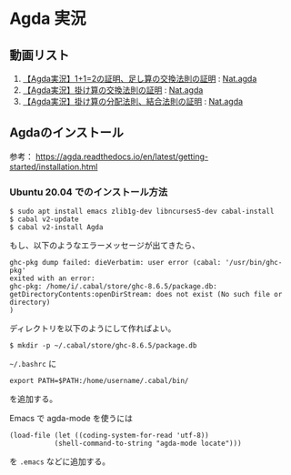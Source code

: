 # Agda 実況

## 動画リスト

1. [【Agda実況】1+1=2の証明、足し算の交換法則の証明](https://youtu.be/0DmIaPFlYOE) : [Nat.agda](https://github.com/laxfunctor/agda-jikkyou/blob/85d8454e1b6eaf7d6e59d96b60cd00ba11629063/Nat.agda)
1. [【Agda実況】掛け算の交換法則の証明](https://youtu.be/dZ3266sdjrw) : [Nat.agda](https://github.com/laxfunctor/agda-jikkyou/blob/84c9bf5ae195c492f78e923310aeb029f5965d47/Nat.agda)
1. [【Agda実況】掛け算の分配法則、結合法則の証明](https://t.co/29RymKS8pV) : [Nat.agda](https://github.com/laxfunctor/agda-jikkyou/blob/c9fbe2756b6f39728e4cdba972d329fc2796bbf0/Nat.agda)

## Agdaのインストール

参考： https://agda.readthedocs.io/en/latest/getting-started/installation.html

### Ubuntu 20.04 でのインストール方法

```
$ sudo apt install emacs zlib1g-dev libncurses5-dev cabal-install
$ cabal v2-update
$ cabal v2-install Agda
```
もし、以下のようなエラーメッセージが出てきたら、
```
ghc-pkg dump failed: dieVerbatim: user error (cabal: '/usr/bin/ghc-pkg'
exited with an error:
ghc-pkg: /home/i/.cabal/store/ghc-8.6.5/package.db:
getDirectoryContents:openDirStream: does not exist (No such file or directory)
)
```
ディレクトリを以下のようにして作ればよい。
```
$ mkdir -p ~/.cabal/store/ghc-8.6.5/package.db
```
`~/.bashrc` に
```
export PATH=$PATH:/home/username/.cabal/bin/
```
を追加する。

Emacs で agda-mode を使うには
```
(load-file (let ((coding-system-for-read 'utf-8))
           (shell-command-to-string "agda-mode locate")))
```
を `.emacs` などに追加する。
